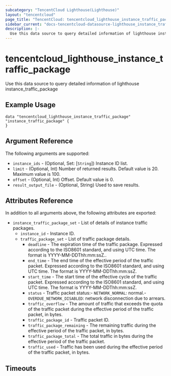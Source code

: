 ```yaml
---
subcategory: "TencentCloud Lighthouse(Lighthouse)"
layout: "tencentcloud"
page_title: "TencentCloud: tencentcloud_lighthouse_instance_traffic_package"
sidebar_current: "docs-tencentcloud-datasource-lighthouse_instance_traffic_package"
description: |-
  Use this data source to query detailed information of lighthouse instance_traffic_package
---
```


# tencentcloud_lighthouse_instance_traffic_package

Use this data source to query detailed information of lighthouse instance_traffic_package

## Example Usage

```hcl
data "tencentcloud_lighthouse_instance_traffic_package" "instance_traffic_package" {
}
```

## Argument Reference

The following arguments are supported:

* `instance_ids` - (Optional, Set: [`String`]) Instance ID list.
* `limit` - (Optional, Int) Number of returned results. Default value is 20. Maximum value is 100.
* `offset` - (Optional, Int) Offset. Default value is 0.
* `result_output_file` - (Optional, String) Used to save results.

## Attributes Reference

In addition to all arguments above, the following attributes are exported:

* `instance_traffic_package_set` - List of details of instance traffic packages.
  * `instance_id` - Instance ID.
  * `traffic_package_set` - List of traffic package details.
    * `deadline` - The expiration time of the traffic package. Expressed according to the ISO8601 standard, and using UTC time. The format is YYYY-MM-DDThh:mm:ssZ..
    * `end_time` - The end time of the effective period of the traffic packet. Expressed according to the ISO8601 standard, and using UTC time. The format is YYYY-MM-DDThh:mm:ssZ.
    * `start_time` - The start time of the effective cycle of the traffic packet. Expressed according to the ISO8601 standard, and using UTC time. The format is YYYY-MM-DDThh:mm:ssZ.
    * `status` - Traffic packet status:- `NETWORK_NORMAL`: normal.- `OVERDUE_NETWORK_DISABLED`: network disconnection due to arrears.
    * `traffic_overflow` - The amount of traffic that exceeds the quota of the traffic packet during the effective period of the traffic packet, in bytes.
    * `traffic_package_id` - Traffic packet ID.
    * `traffic_package_remaining` - The remaining traffic during the effective period of the traffic packet, in bytes.
    * `traffic_package_total` - The total traffic in bytes during the effective period of the traffic packet.
    * `traffic_used` - Traffic has been used during the effective period of the traffic packet, in bytes.


## Timeouts

<no value>



